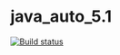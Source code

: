 # java_auto_5.1
[![Build status](https://ci.appveyor.com/api/projects/status/ii2t11frmnc2iiib?svg=true)](https://ci.appveyor.com/project/testveraspir/java-auto-5-1)
